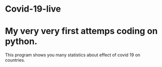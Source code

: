 # Covid-19-live
# My very very first attemps coding on python.
This program shows you many statistics about effect of covid 19 on countries.


